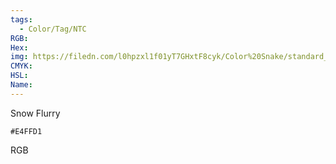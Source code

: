 ```yaml
---
tags:
  - Color/Tag/NTC
RGB:
Hex:
img: https://filedn.com/l0hpzxl1f01yT7GHxtF8cyk/Color%20Snake/standard_csv_to_svg/%23/E4FFD1.svg
CMYK:
HSL:
Name:
---
```

Snow Flurry
```palette
#E4FFD1
```
RGB
